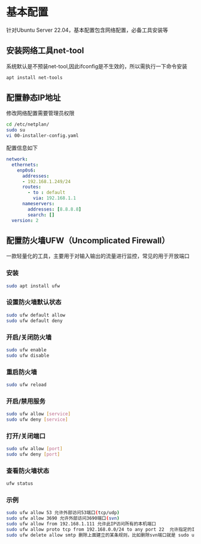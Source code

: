 # 基本配置
针对Ubuntu Server 22.04，基本配置包含网络配置，必备工具安装等

## 安装网络工具net-tool
系统默认是不预装net-tool,因此ifconfig是不生效的，所以需执行一下命令安装
```sh
apt install net-tools
```

## 配置静态IP地址
修改网络配置需要管理员权限
```sh
cd /etc/netplan/
sudo su
vi 00-installer-config.yaml
```
配置信息如下
```yaml
network:
  ethernets:
    enp0s6:
      addresses:
      - 192.168.1.249/24
      routes:
        - to : default
          via: 192.168.1.1
      nameservers:
        addresses: [8.8.8.8]
        search: []
  version: 2
```

## 配置防火墙UFW（Uncomplicated Firewall）
一款轻量化的工具，主要用于对输入输出的流量进行监控，常见的用于开放端口
### 安装
```sh
sudo apt install ufw
```
### 设置防火墙默认状态
```sh
sudo ufw default allow
sudo ufw default deny
```
### 开启/关闭防火墙
```sh
sudo ufw enable
sudo ufw disable
```
### 重启防火墙
```sh
sudo ufw reload
```

### 开启/禁用服务
```sh
sudo ufw allow [service]
sudo ufw deny [service]
```

### 打开/关闭端口
```sh
sudo ufw allow [port]
sudo ufw deny [port]
```

### 查看防火墙状态
```sh
ufw status
```

### 示例
```sh
sudo ufw allow 53 允许外部访问53端口(tcp/udp)
sudo ufw allow 3690 允许外部访问3690端口(svn)
sudo ufw allow from 192.168.1.111 允许此IP访问所有的本机端口
sudo ufw allow proto tcp from 192.168.0.0/24 to any port 22  允许指定的IP段访问特定端口
sudo ufw delete allow smtp 删除上面建立的某条规则，比如删除svn端口就是 sudo ufw delete allow 3690 
```

